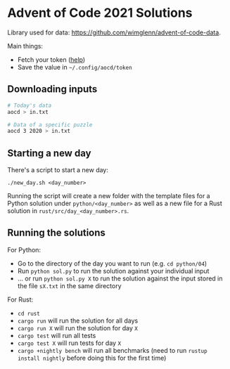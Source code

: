 # Advent of Code 2021 Solutions

Library used for data: <https://github.com/wimglenn/advent-of-code-data>.

Main things:

* Fetch your token ([help](https://github.com/wimglenn/advent-of-code-wim/issues/1))
* Save the value in `~/.config/aocd/token`

## Downloading inputs

```bash
# Today's data
aocd > in.txt

# Data of a specific puzzle
aocd 3 2020 > in.txt
```

## Starting a new day

There's a script to start a new day:

```
./new_day.sh <day_number>
```

Running the script will create a new folder with the template files for a Python solution
under `python/<day_number>` as well as a new file for a Rust solution in `rust/src/day_<day_number>.rs`.

## Running the solutions

For Python:

* Go to the directory of the day you want to run (e.g. `cd python/04`)
* Run `python sol.py` to run the solution against your individual input
* ... or run `python sol.py X` to run the solution against the input stored in the file `sX.txt` in the same directory

For Rust:

* `cd rust`
* `cargo run` will run the solution for all days
* `cargo run X` will run the solution for day `X`
* `cargo test` will run all tests
* `cargo test X` will run tests for day `X`
* `cargo +nightly bench` will run all benchmarks (need to run `rustup install nightly` before doing this for the first time)
